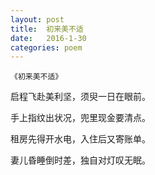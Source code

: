 ```yaml
---
layout: post
title:  初来美不适
date:   2016-1-30
categories: poem
---
```

`《初来美不适》`

启程飞赴美利坚，须臾一日在眼前。

手上指纹出状况，兜里现金要清点。

租房先得开水电，入住后又寄账单。

妻儿昏睡倒时差，独自对灯叹无眠。

